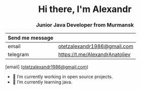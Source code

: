 <div id="header" align="center">
  <h1>Hi there, I'm Alexandr</h1>
  <h3> Junior Java Developer from Murmansk</h3>
</div>


| Send me message|  |
|-----------------|----------------------------|
| email | otetzalexandr1986@gmail.com |
| telegram | https://t.me/AlexandrAnatoliev |


[email] (otetzalexandr1986@gmail.com)

- 🔭 I’m currently working in open source projects.
- 🌱 I’m currently learning java.
